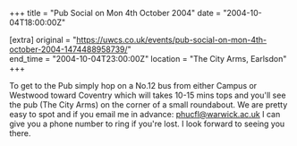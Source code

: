 +++
title = "Pub Social on Mon 4th October 2004"
date = "2004-10-04T18:00:00Z"

[extra]
original = "https://uwcs.co.uk/events/pub-social-on-mon-4th-october-2004-1474488958739/"    
end_time = "2004-10-04T23:00:00Z"
location = "The City Arms, Earlsdon"
+++

To get to the Pub simply hop on a No.12 bus from either Campus or Westwood toward Coventry which will takes 10-15 mins tops and you'll see the pub (The City Arms) on the corner of a small roundabout. We are pretty easy to spot and if you email me in advance: phucfl@warwick.ac.uk I can give you a phone number to ring if you're lost. I look forward to seeing you there.

